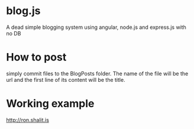 blog.js
=======

A dead simple blogging system using angular, node.js and express.js with no DB 

How to post
===========
simply commit files to the BlogPosts folder. The name of the file will be the url and the first line of its content will be the title.


Working example
===============
http://ron.shalit.is
